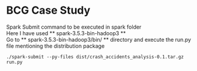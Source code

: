 # BCG Case Study

Spark Submit command to be executed in spark folder\
Here I have used ** spark-3.5.3-bin-hadoop3 ** \
Go to ** spark-3.5.3-bin-hadoop3/bin/ ** directory and execute the run.py file mentioning the distribution package 

```
./spark-submit --py-files dist/crash_accidents_analysis-0.1.tar.gz run.py

```

